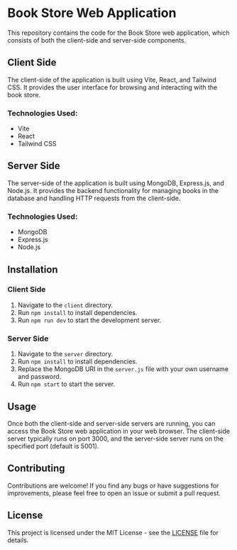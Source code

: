 # Book Store Web Application

This repository contains the code for the Book Store web application, which consists of both the client-side and server-side components.

## Client Side

The client-side of the application is built using Vite, React, and Tailwind CSS. It provides the user interface for browsing and interacting with the book store.

### Technologies Used:
- Vite
- React
- Tailwind CSS

## Server Side

The server-side of the application is built using MongoDB, Express.js, and Node.js. It provides the backend functionality for managing books in the database and handling HTTP requests from the client-side.

### Technologies Used:
- MongoDB
- Express.js
- Node.js

## Installation

### Client Side
1. Navigate to the `client` directory.
2. Run `npm install` to install dependencies.
3. Run `npm run dev` to start the development server.

### Server Side
1. Navigate to the `server` directory.
2. Run `npm install` to install dependencies.
3. Replace the MongoDB URI in the `server.js` file with your own username and password.
4. Run `npm start` to start the server.

## Usage

Once both the client-side and server-side servers are running, you can access the Book Store web application in your web browser. The client-side server typically runs on port 3000, and the server-side server runs on the specified port (default is 5001).

## Contributing

Contributions are welcome! If you find any bugs or have suggestions for improvements, please feel free to open an issue or submit a pull request.

## License

This project is licensed under the MIT License - see the [LICENSE](LICENSE) file for details.
